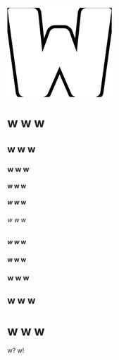 ![w](https://github.com/ParliamoDiPC/w/raw/main/w.png)
# w w w
## w w w
### w w w
#### w w w
##### w w w 
###### w w w
##### w w w 
#### w w w
### w w w
## w w w
# w w w
w? w!
